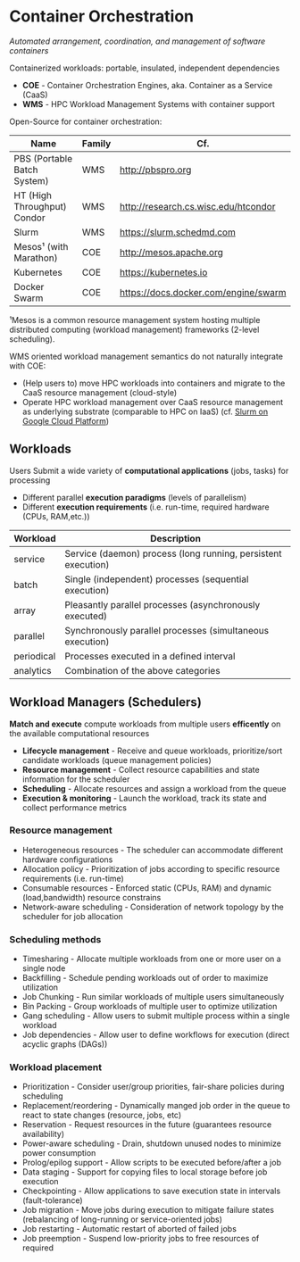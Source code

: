 # Container Orchestration

_Automated arrangement, coordination, and management of software containers_

Containerized workloads:  portable, insulated, independent dependencies

* **COE** - Container Orchestration Engines, aka. Container as a Service (CaaS)
* **WMS** - HPC Workload Management Systems with container support

Open-Source for container orchestration: 

Name                                | Family | Cf.
------------------------------------|--------|--------------------------------
PBS (Portable Batch System)         | WMS    | http://pbspro.org
HT (High Throughput) Condor         | WMS    | http://research.cs.wisc.edu/htcondor
Slurm                               | WMS    | https://slurm.schedmd.com
Mesos¹ (with Marathon)              | COE    | http://mesos.apache.org
Kubernetes                          | COE    | https://kubernetes.io
Docker Swarm                        | COE    | https://docs.docker.com/engine/swarm

¹Mesos is a common resource management system hosting multiple distributed computing (workload management) frameworks (2-level scheduling).

WMS oriented workload management semantics do not naturally integrate with COE:

* (Help users to) move HPC workloads into containers and migrate to the CaaS resource management (cloud-style)
* Operate HPC workload management over CaaS resource management as underlying substrate (comparable to HPC on IaaS) (cf. [Slurm on Google Cloud Platform](https://github.com/SchedMD/slurm/tree/slurm-17.11/contribs/gcp))

## Workloads

Users Submit a wide variety of **computational applications** (jobs, tasks) for processing

* Different parallel **execution paradigms** (levels of parallelism)
* Different **execution requirements** (i.e. run-time, required hardware (CPUs, RAM,etc.))

Workload      | Description
--------------|------------------------------------
service       | Service (daemon) process (long running, persistent execution)
batch         | Single (independent) processes (sequential execution)
array         | Pleasantly parallel processes (asynchronously executed)
parallel      | Synchronously parallel processes (simultaneous execution)
periodical    | Processes executed in a defined interval
analytics     | Combination of the above categories

## Workload Managers (Schedulers)

**Match and execute** compute workloads from multiple users **efficently** on the available computational resources

- **Lifecycle management** - Receive and queue workloads, prioritize/sort candidate workloads (queue management policies)
- **Resource management** - Collect resource capabilities and state information for the scheduler
- **Scheduling** - Allocate resources and assign a workload from the queue
- **Execution & monitoring** - Launch the workload, track its state and collect performance metrics 

### Resource management

* Heterogeneous resources - The scheduler can accommodate different hardware configurations
* Allocation policy - Prioritization of jobs according to specific resource requirements (i.e. run-time)
* Consumable resources - Enforced static (CPUs, RAM) and dynamic (load,bandwidth) resource constrains
* Network-aware scheduling - Consideration of network topology by the scheduler for job allocation

### Scheduling methods

* Timesharing - Allocate multiple workloads from one or more user on a single node
* Backfilling - Schedule pending workloads out of order to maximize utilization
* Job Chunking - Run similar workloads of multiple users simultaneously
* Bin Packing - Group workloads of multiple user to optimize utilization
* Gang scheduling - Allow users to submit multiple process within a single workload
* Job dependencies - Allow user to define workflows for execution (direct acyclic graphs (DAGs))

### Workload placement

* Prioritization - Consider user/group priorities, fair-share policies during scheduling
* Replacement/reordering - Dynamically manged job order in the queue to react to state changes (resource, jobs, etc)
* Reservation - Request resources in the future (guarantees resource availability)
* Power-aware scheduling - Drain, shutdown unused nodes to minimize power consumption
* Prolog/epilog support - Allow scripts to be executed before/after a job
* Data staging - Support for copying files to local storage before job execution
* Checkpointing - Allow applications to save execution state in intervals (fault-tolerance)
* Job migration - Move jobs during execution to mitigate failure states (rebalancing of long-running or service-oriented jobs)
* Job restarting - Automatic restart of aborted of failed jobs
* Job preemption - Suspend low-priority jobs to free resources of required


